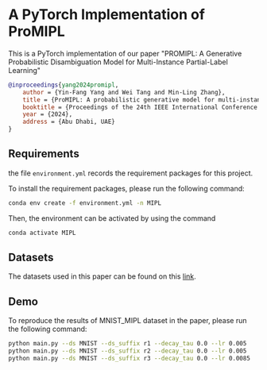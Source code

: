 # A PyTorch Implementation of ProMIPL

This is a PyTorch implementation of our paper "PROMIPL: A Generative Probabilistic Disambiguation Model for Multi-Instance Partial-Label Learning"

```bibtex
@inproceedings{yang2024promipl,
    author = {Yin-Fang Yang and Wei Tang and Min-Ling Zhang},
    title = {ProMIPL: A probabilistic generative model for multi-instance partial-label learning},
    booktitle = {Proceedings of the 24th IEEE International Conference on Data Mining},
    year = {2024},
    address = {Abu Dhabi, UAE}
}
```

## Requirements

the file `environment.yml` records the requirement packages for this project.

To install the requirement packages, please run the following command:

```sh
conda env create -f environment.yml -n MIPL
```

Then, the environment can be activated by using the command

```sh
conda activate MIPL
```


## Datasets

The datasets used in this paper can be found on this [link](http://palm.seu.edu.cn/zhangml/Resources.htm#MIPL_data).



## Demo

To reproduce the results of MNIST_MIPL dataset in the paper, please run the following command:

```sh
python main.py --ds MNIST --ds_suffix r1 --decay_tau 0.0 --lr 0.005
python main.py --ds MNIST --ds_suffix r2 --decay_tau 0.0 --lr 0.005
python main.py --ds MNIST --ds_suffix r3 --decay_tau 0.0 --lr 0.0085
```
